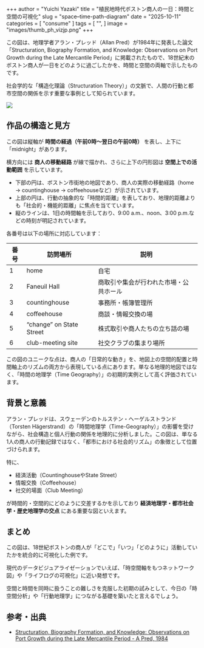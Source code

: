 +++
author = "Yuichi Yazaki"
title = "植民地時代ボストン商人の一日：時間と空間の可視化"
slug = "space–time-path-diagram"
date = "2025-10-11"
categories = [
    "consume"
]
tags = [
    "",
]
image = "images/thumb_ph_vizjp.png"
+++

この図は、地理学者アラン・プレッド（Allan Pred）が1984年に発表した論文「Structuration, Biography Formation, and Knowledge: Observations on Port Growth during the Late Mercantile Period」に掲載されたもので、18世紀末のボストン商人が一日をどのように過ごしたかを、時間と空間の両軸で示したものです。

社会学的な「構造化理論（Structuration Theory）」の文脈で、人間の行動と都市空間の関係を示す重要な事例として知られています。


<!--more-->

![](images/mainvisual.png)

## 作品の構造と見方

この図は縦軸が **時間の経過（午前0時〜翌日の午前0時）** を表し、上下に「midnight」があります。

横方向には **商人の移動経路** が線で描かれ、さらに上下の円形図は **空間上での活動範囲** を示しています。

- 下部の円は、ボストン市街地の地図であり、商人の実際の移動経路（home → countinghouse → coffeehouseなど）が示されています。
- 上部の円は、行動の抽象的な「時間的距離」を表しており、地理的距離よりも「社会的・機能的距離」に焦点を当てています。
- 縦のラインは、1日の時間軸を示しており、9:00 a.m.、noon、3:00 p.m.などの時刻が明記されています。

各番号は以下の場所に対応しています：

| 番号 | 訪問場所 | 説明 |
|------|------------|------|
| 1 | home | 自宅 |
| 2 | Faneuil Hall | 商取引や集会が行われた市場・公共ホール |
| 3 | countinghouse | 事務所・帳簿管理所 |
| 4 | coffeehouse | 商談・情報交換の場 |
| 5 | “change” on State Street | 株式取引や商人たちの立ち話の場 |
| 6 | club-meeting site | 社交クラブの集まり場所 |

この図のユニークな点は、商人の「日常的な動き」を、地図上の空間的配置と時間軸上のリズムの両方から表現している点にあります。単なる地理的地図ではなく、「時間の地理学（Time Geography）」の初期的実例として高く評価されています。



## 背景と意義

アラン・プレッドは、スウェーデンのトルステン・ヘーゲルストランド（Torsten Hägerstrand）の「時間地理学（Time-Geography）」の影響を受けながら、社会構造と個人行動の関係を地理的に分析しました。この図は、単なる1人の商人の行動記録ではなく、「都市における社会的リズム」の象徴として位置づけられます。

特に、

- 経済活動（CountinghouseやState Street）  
- 情報交換（Coffeehouse）  
- 社交的場面（Club Meeting）

が時間的・空間的にどのように交差するかを示しており **経済地理学・都市社会学・歴史地理学の交点** にある重要な図といえます。



## まとめ

この図は、18世紀ボストンの商人が「どこで」「いつ」「どのように」活動していたかを統合的に可視化した例です。

現代のデータビジュアライゼーションでいえば、「時空間軸をもつネットワーク図」や「ライフログの可視化」に近い発想です。

空間と時間を同時に扱うことの難しさを克服した初期の試みとして、今日の「時空間分析」や「行動地理学」につながる基礎を築いたと言えるでしょう。



## 参考・出典

- [Structuration, Biography Formation, and Knowledge: Observations on Port Growth during the Late Mercantile Period - A Pred, 1984](https://journals.sagepub.com/doi/10.1068/d020251)

